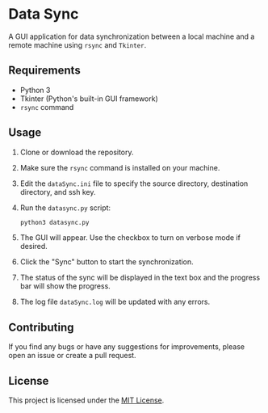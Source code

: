 # Data Sync

A GUI application for data synchronization between a local machine and a remote machine using `rsync` and `Tkinter`.

## Requirements

- Python 3
- Tkinter (Python's built-in GUI framework)
- `rsync` command

## Usage

1. Clone or download the repository.
2. Make sure the `rsync` command is installed on your machine.
3. Edit the `dataSync.ini` file to specify the source directory, destination directory, and ssh key.
4. Run the `datasync.py` script:

    ```bash
    python3 datasync.py
    ```

5. The GUI will appear. Use the checkbox to turn on verbose mode if desired.
6. Click the "Sync" button to start the synchronization.
7. The status of the sync will be displayed in the text box and the progress bar will show the progress.
8. The log file `dataSync.log` will be updated with any errors.

## Contributing

If you find any bugs or have any suggestions for improvements, please open an issue or create a pull request.

## License

This project is licensed under the [MIT License](LICENSE).
